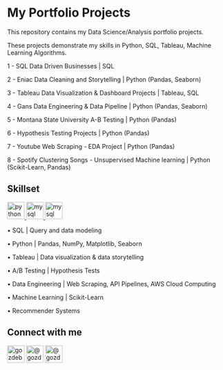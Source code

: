 # My Portfolio Projects

This repository contains my Data Science/Analysis portfolio projects.

These projects demonstrate my skills in Python, SQL, Tableau, Machine Learning Algorithms.

1 - SQL Data Driven Businesses | SQL

2 - Eniac Data Cleaning and Storytelling | Python (Pandas, Seaborn)

3 - Tableau Data Visualization & Dashboard Projects | Tableau, SQL

4 - Gans Data Engineering & Data Pipeline | Python (Pandas, Seaborn)

5 - Montana State University A-B Testing | Python (Pandas)

6 - Hypothesis Testing Projects | Python (Pandas)

7 - Youtube Web Scraping - EDA Project | Python (Pandas)

8 - Spotify Clustering Songs - Unsupervised Machine learning | Python (Scikit-Learn, Pandas)



## Skillset

<p align="left"> <a href="https://www.python.org" target="_blank" rel="noreferrer"> <img src="https://cdn4.iconfinder.com/data/icons/logos-and-brands/512/267_Python_logo-1024.png" alt="python" width="40" height="40"/> <a href="https://www.mysql.com/" target="_blank" rel="noreferrer"> <img src="https://cdn4.iconfinder.com/data/icons/logos-brands-5/24/mysql-1024.png" alt="mysql" width="40" height="40"/> </a> <a href="https://public.tableau.com/app/profile/gozdebarin" target="_blank" rel="noreferrer"> <img src="https://cdn2.iconfinder.com/data/icons/mixd/512/3_tableau-1024.png" alt="mysql" width="40" height="40"/> </a> 
  
 </a> </p>
 
• SQL | Query and data modeling

• Python | Pandas, NumPy, Matplotlib, Seaborn

• Tableau | Data visualization & data storytelling

• A/B Testing | Hypothesis Tests

• Data Engineering | Web Scraping, API Pipelines, AWS Cloud Computing

• Machine Learning | Scikit-Learn

• Recommender Systems



## Connect with me

<p align="left">
<a href="https://linkedin.com/in/gozdebarin" target="blank"><img align="center" src="https://cdn2.iconfinder.com/data/icons/social-media-2285/512/1_Linkedin_unofficial_colored_svg-1024.png" alt="gozdebarin" height="40" width="40" /></a>
<a href="https://medium.com/@gozdebarin" target="blank"><img align="center" src="https://cdn4.iconfinder.com/data/icons/social-media-rounded-corners/512/Medium_rounded_cr-1024.png" alt="@gozdebarin" height="40" width="40" /></a> <a href="https://mail.google.com/mail/u/0/#inbox?compose=GTvVlcSBmlnSlpSbnWdphFdRsLTNpXlDsHKsJPwTpWjmmTqrqJLbbGCBJxngnvqfkbVLrFffntkDw" target="blank"><img align="center" src="https://cdn2.iconfinder.com/data/icons/zohanimasi-bundle-2/512/Gmail-1024.png" alt="@gozdebarin" height="40" width="40" /></a> 
</p>
